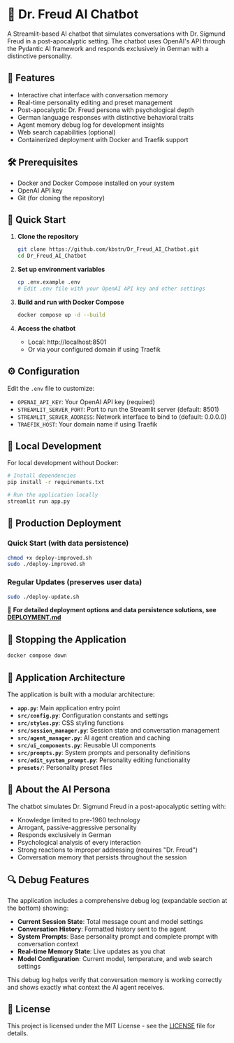 # 🧠 Dr. Freud AI Chatbot

A Streamlit-based AI chatbot that simulates conversations with Dr. Sigmund Freud in a post-apocalyptic setting. The chatbot uses OpenAI's API through the Pydantic AI framework and responds exclusively in German with a distinctive personality.

## 🚀 Features

- Interactive chat interface with conversation memory
- Real-time personality editing and preset management
- Post-apocalyptic Dr. Freud persona with psychological depth
- German language responses with distinctive behavioral traits
- Agent memory debug log for development insights
- Web search capabilities (optional)
- Containerized deployment with Docker and Traefik support

## 🛠️ Prerequisites

- Docker and Docker Compose installed on your system
- OpenAI API key
- Git (for cloning the repository)

## 🚀 Quick Start

1. **Clone the repository**
   ```bash
   git clone https://github.com/kbstn/Dr_Freud_AI_Chatbot.git
   cd Dr_Freud_AI_Chatbot
   ```

2. **Set up environment variables**
   ```bash
   cp .env.example .env
   # Edit .env file with your OpenAI API key and other settings
   ```

3. **Build and run with Docker Compose**
   ```bash
   docker compose up -d --build
   ```

4. **Access the chatbot**
   - Local: http://localhost:8501
   - Or via your configured domain if using Traefik

## ⚙️ Configuration

Edit the `.env` file to customize:
- `OPENAI_API_KEY`: Your OpenAI API key (required)
- `STREAMLIT_SERVER_PORT`: Port to run the Streamlit server (default: 8501)
- `STREAMLIT_SERVER_ADDRESS`: Network interface to bind to (default: 0.0.0.0)
- `TRAEFIK_HOST`: Your domain name if using Traefik

## 🐳 Local Development

For local development without Docker:

```bash
# Install dependencies
pip install -r requirements.txt

# Run the application locally
streamlit run app.py
```

## 🚀 Production Deployment

### Quick Start (with data persistence)
```bash
chmod +x deploy-improved.sh
sudo ./deploy-improved.sh
```

### Regular Updates (preserves user data)
```bash
sudo ./deploy-update.sh
```

📖 **For detailed deployment options and data persistence solutions, see [DEPLOYMENT.md](DEPLOYMENT.md)**

## 🛑 Stopping the Application

```bash
docker compose down
```

## 🧩 Application Architecture

The application is built with a modular architecture:

- **`app.py`**: Main application entry point
- **`src/config.py`**: Configuration constants and settings
- **`src/styles.py`**: CSS styling functions
- **`src/session_manager.py`**: Session state and conversation management
- **`src/agent_manager.py`**: AI agent creation and caching
- **`src/ui_components.py`**: Reusable UI components
- **`src/prompts.py`**: System prompts and personality definitions
- **`src/edit_system_prompt.py`**: Personality editing functionality
- **`presets/`**: Personality preset files

## 🤖 About the AI Persona

The chatbot simulates Dr. Sigmund Freud in a post-apocalyptic setting with:
- Knowledge limited to pre-1960 technology
- Arrogant, passive-aggressive personality
- Responds exclusively in German
- Psychological analysis of every interaction
- Strong reactions to improper addressing (requires "Dr. Freud")
- Conversation memory that persists throughout the session

## 🔍 Debug Features

The application includes a comprehensive debug log (expandable section at the bottom) showing:
- **Current Session State**: Total message count and model settings
- **Conversation History**: Formatted history sent to the agent
- **System Prompts**: Base personality prompt and complete prompt with conversation context
- **Real-time Memory State**: Live updates as you chat
- **Model Configuration**: Current model, temperature, and web search settings

This debug log helps verify that conversation memory is working correctly and shows exactly what context the AI agent receives.

## 📝 License

This project is licensed under the MIT License - see the [LICENSE](LICENSE) file for details.
